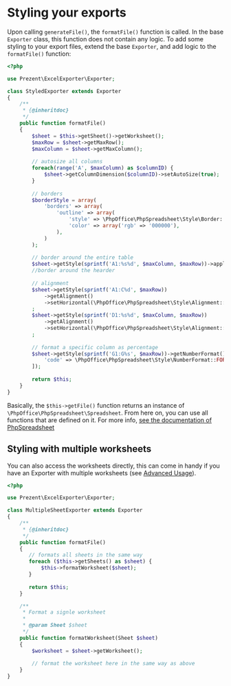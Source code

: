 # Styling your exports

Upon calling `generateFile()`, the `formatFile()` function is called. In the base `Exporter` class, this function does not contain any logic.
To add some styling to your export files, extend the base `Exporter`, and add logic to the `formatFile()` function:

```php
<?php

use Prezent\ExcelExporter\Exporter;

class StyledExporter extends Exporter
{
    /**
     * {@inheritdoc}
     */
    public function formatFile()
    {
        $sheet = $this->getSheet()->getWorksheet();
        $maxRow = $sheet->getMaxRow();
        $maxColumn = $sheet->getMaxColumn();
    
        // autosize all columns
        foreach(range('A', $maxColumn) as $columnID) {
            $sheet->getColumnDimension($columnID)->setAutoSize(true);
        }
    
        // borders
        $borderStyle = array(
            'borders' => array(
                'outline' => array(
                    'style' => \PhpOffice\PhpSpreadsheet\Style\Border::BORDER_MEDIUM,
                    'color' => array('rgb' => '000000'),
                ),
            )
        );
    
        // border around the entire table
        $sheet->getStyle(sprintf('A1:%s%d', $maxColumn, $maxRow))->applyFromArray($borderStyle);
        //border around the hearder
    
        // alignment
        $sheet->getStyle(sprintf('A1:C%d', $maxRow))
            ->getAlignment()
            ->setHorizontal(\PhpOffice\PhpSpreadsheet\Style\Alignment::HORIZONTAL_LEFT)
        ;
        $sheet->getStyle(sprintf('D1:%s%d', $maxColumn, $maxRow))
            ->getAlignment()
            ->setHorizontal(\PhpOffice\PhpSpreadsheet\Style\Alignment::HORIZONTAL_RIGHT)
        ;
    
        // format a specific column as percentage
        $sheet->getStyle(sprintf('G1:G%s', $maxRow))->getNumberFormat()->applyFromArray([
            'code' => \PhpOffice\PhpSpreadsheet\Style\NumberFormat::FORMAT_PERCENTAGE
        ]);
    
        return $this;
    }
}
```

Basically, the  `$this->getFile()` function returns an instance of `\PhpOffice\PhpSpreadsheet\Spreadsheet`. From here on, you can use all functions that are defined on it.
For more info, [see the documentation of PhpSpreadsheet](https://phpspreadsheet.readthedocs.io/en/latest/)

## Styling with multiple worksheets
You can also access the worksheets directly, this can come in handy if you have an Exporter with multiple worksheets (see [Advanced Usage](advanced-usage.md)).

```php
<?php

use Prezent\ExcelExporter\Exporter;

class MultipleSheetExporter extends Exporter
{
    /**
     * {@inheritdoc}
     */
    public function formatFile()
    {   
       // formats all sheets in the same way
       foreach ($this->getSheets() as $sheet) {
           $this->formatWorksheet($sheet);
       }
       
       return $this;
    }

    /**
     * Format a signle worksheet
     * 
     * @param Sheet $sheet
     */
    public function formatWorksheet(Sheet $sheet)
    {
        $worksheet = $sheet->getWorksheet();
        
        // format the worksheet here in the same way as above
    }
}
```
